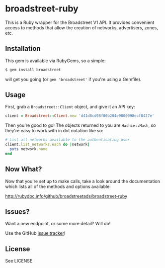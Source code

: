 # broadstreet-ruby

This is a Ruby wrapper for the Broadstreet V1 API.  It provides convenient
access to methods that allow the creation of networks, advertisers, zones, etc.

## Installation

This gem is available via RubyGems, so a simple:

``` bash
$ gem install broadstreet
```

will get you going (or `gem 'broadstreet'` if you're using a Gemfile).

## Usage

First, grab a `Broadstreet::Client` object, and give it an API key:

``` ruby
client = Broadstreet::Client.new 'd41d8cd98f00b204e9800998ecf8427e'
```

Then you're good to go!  The objects returned to you are `Hashie::Mash`, so
they're easy to work with in dot notation like so:

``` ruby
# List all networks available to the authenticating user
client.list_networks.each do |network|
  puts network.name
end
```

## Now What?

Now that you're set up to make calls, take a look around the documentation
which lists all of the methods and options available:

http://rubydoc.info/github/broadstreetads/broadstreet-ruby

## Issues?

Want a new endpoint, or some more detail?  Will do!

Use the GitHub [issue tracker](https://github.com/broadstreetads/broadstreet-ruby/issues)!

## License

See LICENSE
